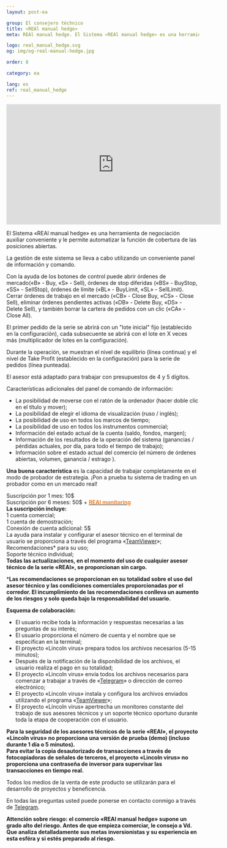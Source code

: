 ```yaml
---
layout: post-ea

group: El consejero téchnico
title: «REAl manual hedge»
meta: REAl manual hedge. El Sistema «REAl manual hedge» es una herramienta de negociación auxiliar conveniente y le permite automatizar la función de cobertura de las posiciones abiertas. Todos los medios de la venta de este producto se utilizarán para el desarrollo de proyectos y beneficencia.

logo: real_manual_hedge.svg
og: img/og-real-manual-hedge.jpg

order: 8

category: ea

lang: es
ref: real_manual_hedge
---
```


<div class="video-container mb-3">
  <iframe class="mx-auto d-block" width="560" height="315" src="https://www.youtube.com/embed/rZQnHByerlY?rel=0&amp;controls=2&amp;showinfo=0" frameborder="0" allow="autoplay; encrypted-media" allowfullscreen> </iframe>
</div>


El Sistema «REAl manual hedge» es una herramienta de negociación auxiliar conveniente y le permite automatizar la función de cobertura de las posiciones abiertas.  

La gestión de este sistema se lleva a cabo utilizando un conveniente panel de información y comando.  

Con la ayuda de los botones de control puede abrir órdenes de mercado(«B» - Buy, «S» - Sell), órdenes de stop diferidas («BS» - BuyStop, «SS» - SellStop), órdenes de límite («BL» - BuyLimit, «SL» - SellLimit). Cerrar órdenes de trabajo en el mercado («CB» - Close Buy, «CS» - Close Sell), eliminar órdenes pendientes activas («DB» - Delete Buy, «DS» - Delete Sell), y también borrar la cartera de pedidos con un clic («CA» - Close All).  

El primer pedido de la serie se abrirá con un "lote inicial" fijo (establecido en la configuración), cada subsecuente se abrirá con el lote en X veces más (multiplicador de lotes en la configuración).  

Durante la operación, se muestran el nivel de equilibrio (línea continua) y el nivel de Take Profit (establecido en la configuración) para la serie de pedidos (línea punteada).  

El asesor está adaptado para trabajar con presupuestos de 4 y 5 dígitos.  

Características adicionales del panel de comando de información:

  - La posibilidad de moverse con el ratón de la ordenador (hacer doble clic en el título y mover);
  - La posibilidad de elegir el idioma de visualización (ruso / inglés);
  - La posibilidad de uso en todos los marcos de tiempo;
  - La posibilidad de uso en todos los instrumentos commercial;
  - Información del estado actual de la cuenta (saldo, fondos, margen);
  - Información de los resultados de la operación del sistema (ganancias / pérdidas actuales, por día, para todo el tiempo de trabajo);
  - Información sobre el estado actual del comercio (el número de órdenes abiertas, volumen, ganancia / estrago ).
  
**Una buena característica** es la capacidad de trabajar completamente en el modo de probador de estrategia. ¡Pon a prueba tu sistema de trading en un probador como en un mercado real!  

  Suscripción por 1 mes: 10$  
  Suscripción por 6 meses: 50$ + **<a href="https://lincolnvirus.com/projects/es/forex/real_monitoring.html" target="_blank"><span style="color:#f07e20">REAl monitoring</span></a>**  
  **La suscripción incluye:**  
  1 cuenta comercial;  
  1 cuenta de demostración;  
  Conexión de cuenta adicional: 5$  
  La ayuda para instalar y configurar el asesor técnico en el terminal de usuario se proporciona a través del programa «<a href="https://www.teamviewer.com/" target="_blank">TeamViewer</a>»;  
  Recomendaciones* para su uso;  
  Soporte técnico individual;  
  **Todas las actualizaciones, en el momento del uso de cualquier asesor técnico de la serie «REAl», se proporcionan sin cargo.**  
  
  ***Las recomendaciones se proporcionan en su totalidad sobre el uso del asesor técnico y las condiciones comerciales proporcionadas por el corredor. El incumplimiento de las recomendaciones conlleva un aumento de los riesgos y solo queda bajo la responsabilidad del usuario.**  
  
**Esquema de colaboración:**  

- El usuario recibe toda la información y respuestas necesarias a las preguntas de su interés;  
- El usuario proporciona el número de cuenta y el nombre que se especifican en la terminal;  
- El proyecto «Lincoln virus»  prepara todos los archivos necesarios (5-15 minutos);  
- Después de la notificación de la disponibilidad de los archivos, el usuario realiza el pago en su totalidad;  
- El proyecto «Lincoln virus» envía todos los archivos necesarios para comenzar a trabajar a través de «<a href="https://t.me/chutkoy" target="_blank">Telegram</a>» o dirección de correo electrónico;  
- El proyecto «Lincoln virus» instala y configura los archivos enviados utilizando el programa «<a href="https://www.teamviewer.com/" target="_blank">TeamViewer</a>»;  
- El proyecto «Lincoln virus» apertrecha un monitoreo constante del trabajo de sus asesores técnicos y un soporte técnico oportuno durante toda la etapa de cooperación con el usuario.  

**Para la seguridad de los asesores técnicos de la serie «REAl», el proyecto «Lincoln virus»  no proporciona una versión de prueba (demo) (incluso durante 1 día o 5 minutos).**  
**Para evitar la copia desautorizado de transacciones a través de fotocopiadoras de señales de terceros, el proyecto «Lincoln virus» no proporciona una contraseña de inversor para supervisar las transacciones en tiempo real.**  

Todos los medios de la venta de este producto se utilizarán para el desarrollo de proyectos y beneficencia.  

En todas las preguntas usted puede ponerse en contacto conmigo a través de <a href="https://t.me/chutkoy" target="_blank">Telegram</a>.  

**Attención sobre riesgo: el comercio «REAl manual hedge» supone un grado alto del riesgo. Antes de que empieza comerciar, le consejo a Vd. Que analiza detalladamente sus metas inversionistas y su experiencia en esta esféra y si estés preparado al riesgo.**
